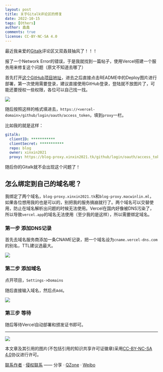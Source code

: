 ```yaml
---
layout: post
title: 关于Gitalk评论区的修复
date: 2022-10-15
tags: [Others]
author: 鑫鑫
comments: true
license: CC-BY-NC-SA 4.0
---
```


最近我亲爱的[Gitalk](https://gitalk.github.io)评论区又双叒叕抽风了！！！

报了一个Network Error的错误，于是我就找到一篇帖子，使用Vercel搭建一个服务用来修复这个问题（原文不知道去哪了）

首先打开[这个GitHub项目地址](https://github.com/caibingcheng/proxy-vercel)，进去之后直接点击README中的Deploy图片进行部署，第一次使用需要登录，建议直接使用GitHub登录，登陆就不放图片了，可能还要授权一些权限，各位可以自己找一找。

![](https://s1.imagehub.cc/images/2022/12/21/94e24b1c6066cacb6ac5873a3afd3f3e.png)

随后按照这样的格式填进去，`https://<vercel-domain>/github/login/oauth/access_token`，填到`proxy`一栏。

比如我的就是这样：

```yaml
gitalk:
  clientID: ***********
  clientSecret: ***********
  repo: blog
  owner: xinxin2021
  proxy: https://blog-proxy.xinxin2021.tk/github/login/oauth/access_token
```

随后你的Gitalk就不会出现这个问题了！

## 怎么绑定到自己的域名呢？

我绑定了两个域名，`blog-proxy.xinxin2021.tk`和`blog-proxy.macwinlin.ml`，如果各位想用我的也是可以的，别把我的服务搞崩就行了。两个域名可以交替使用，防止在域名解析出问题的时候无法使用。Vercel在国内好像被DNS污染了，所以导致`vercel.app`的域名无法使用（至少我的是这样），所以需要绑定域名。

### 第一步 添加DNS记录

首先去域名服务商添加一条CNAME记录，把一个域名设为`cname.vercel-dns.com`的别名，TTL建议选最大。

![](https://s1.imagehub.cc/images/2022/12/21/6722e5a664a869d4fcce074ec6b0c5e7.png)

### 第二步 添加域名

点开项目，`Settings->Domains`

随后直接输入域名，然后点`Add`。

![](https://s1.imagehub.cc/images/2022/12/21/56407bc5110d6500b853ce9f23cc5503.png)

### 第三步 等待

随后等待Vercel自动部署和颁发证书即可。

---

[![](https://licensebuttons.net/l/by-nc-sa/3.0/88x31.png)](https://creativecommons.org/licenses/by-nc-sa/4.0)

本文章及其引用的图片(不包括引用的知识共享许可证徽章)采用[CC-BY-NC-SA 4.0](https://creativecommons.org/licenses/by-nc-sa/4.0/)协议进行许可。

[联系作者](mailto:blog@xinxin2021.tk) · [侵权联系](mailto:tort@xinxin2021.tk) —— 分享 · [QZone](https://sns.qzone.qq.com/cgi-bin/qzshare/cgi_qzshare_onekey?url=https%3A%2F%2Fblog.xinxin2021.tk%2Ffix-gitalk%2F&title=%E5%85%B3%E4%BA%8EGitalk%E8%AF%84%E8%AE%BA%E5%8C%BA%E7%9A%84%E4%BF%AE%E5%A4%8D&site=%E9%91%AB%E5%8D%9A%E5%AE%A2) · [Weibo](https://service.weibo.com/share/share.php?url=https%3A%2F%2Fblog.xinxin2021.tk%2Ffix-gitalk%2F&count=1&title=%E5%85%B3%E4%BA%8EGitalk%E8%AF%84%E8%AE%BA%E5%8C%BA%E7%9A%84%E4%BF%AE%E5%A4%8D&language=zh_cn)
